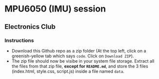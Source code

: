 # MPU6050 (IMU) session
## Electronics Club

### Instructions
* Download this Github repo as a zip folder (At the top left, click on a greenish-yellow tab which says `code`. Click on `Download ZIP`).
* The zip file should now be visibe in your system file storage. Extract all the files from that zip file, **except for `README.md`**, and store the 3 files (index.html, style.css, script.js) inside a file named `data`.
